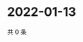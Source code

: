 # 2022-01-13

共 0 条

<!-- BEGIN WEIBO -->
<!-- 最后更新时间 Thu Jan 13 2022 16:06:43 GMT+0800 (China Standard Time) -->

<!-- END WEIBO -->
